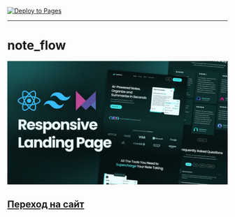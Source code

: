[![Deploy to Pages](https://github.com/dim4ik1985/template_react/actions/workflows/deploy.yml/badge.svg)](https://github.com/dim4ik1985/template_react/actions/workflows/deploy.yml)

---

# note_flow

![Note Flow](src/assets/Cover.png)

## [Переход на сайт](https://dim4ik1985.github.io/template_react/)
